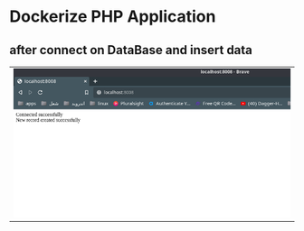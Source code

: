 # Dockerize PHP Application
## after connect on DataBase and insert data
<table>
  <tr>
    <td><img src="https://github.com/ahmedelbagory332/dockerize-php-application/blob/main/screenshot.png"></td>
 </table>
